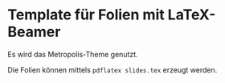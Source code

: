 # Template für Folien mit LaTeX-Beamer

Es wird das Metropolis-Theme genutzt.

Die Folien können mittels `pdflatex slides.tex` erzeugt werden.

